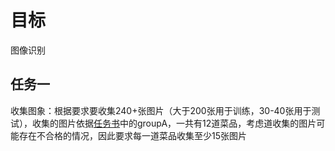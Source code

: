 # 目标
图像识别

## 任务一
收集图象：根据要求要收集240+张图片（⼤于200张⽤于训练，30-40张用于测试），收集的图片依据[任务书](https://github.com/Obj-Detection/ObjectDetection/blob/main/%E5%AE%9E%E4%B9%A0%E4%BB%BB%E5%8A%A1%E5%AE%89%E6%8E%92.pdf)中的groupA，一共有12道菜品，考虑道收集的图片可能存在不合格的情况，因此要求每一道菜品收集至少15张图片





